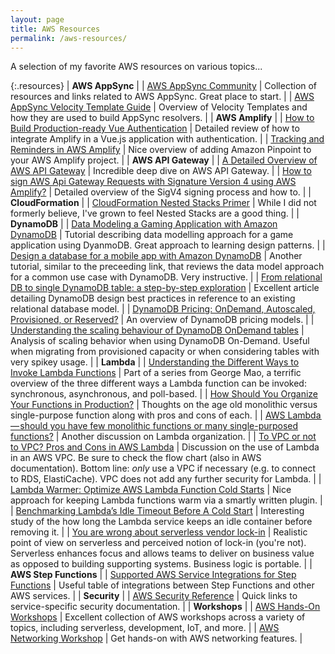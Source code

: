 ```yaml
---
layout: page
title: AWS Resources
permalink: /aws-resources/
---
```


A selection of my favorite AWS resources on various topics...

{:.resources}
| **AWS AppSync** |
| [AWS AppSync Community](https://github.com/aws/aws-appsync-community) | Collection of resources and links related to AWS AppSync. Great place to start. |
| [AWS AppSync Velocity Template Guide](https://medium.com/@gerard.sans/aws-appsync-velocity-templates-guide-55b9d2bff053) | Overview of Velocity Templates and how they are used to build AppSync resolvers. |
| **AWS Amplify** |
| [How to Build Production-ready Vue Authentication](https://dev.to/dabit3/how-to-build-production-ready-vue-authentication-23mk) | Detailed review of how to integrate Amplify in a Vue.js application with authentication. |
| [Tracking and Reminders in AWS Amplify](https://geromekevin.com/tracking-and-email-reminders-in-aws-amplify/) | Nice overview of adding Amazon Pinpoint to your AWS Amplify project. |
| **AWS API Gateway** |
| [A Detailed Overview of AWS API Gateway](https://www.alexdebrie.com/posts/api-gateway-elements/) | Incredible deep dive on AWS API Gateway. |
| [How to sign AWS Api Gateway Requests with Signature Version 4 using AWS Amplify?](https://jun711.github.io/aws/how-to-sign-api-gateway-requests-with-signature-version-4-using-aws-amplify/) | Detailed overview of the SigV4 signing process and how to. |
| **CloudFormation** |
| [CloudFormation Nested Stacks Primer](https://www.trek10.com/blog/cloudformation-nested-stacks-primer/) | While I did not formerly believe, I've grown to feel Nested Stacks are a good thing. |
| **DynamoDB** |
| [Data Modeling a Gaming Application with Amazon DynamoDB](https://aws.amazon.com/getting-started/projects/data-modeling-gaming-app-with-dynamodb/) | Tutorial describing data modelling approach for a game application using DyanmoDB. Great approach to learning design patterns. |
| [Design a database for a mobile app with Amazon DynamoDB](https://aws.amazon.com/getting-started/projects/design-a-database-for-a-mobile-app-with-dynamodb/) | Another tutorial, similar to the preceeding link, that reviews the data model approach for a common use case with DynamoDB. Very instructive. |
| [From relational DB to single DynamoDB table: a step-by-step exploration](https://www.trek10.com/blog/dynamodb-single-table-relational-modeling/) | Excellent article detailing DynamoDB design best practices in reference to an existing relational database model. |
| [DynamoDB Pricing: OnDemand, Autoscaled, Provisioned, or Reserved?](https://www.trek10.com/blog/findev-dynamodb-pricing-analysis/) | An overview of DynamoDB pricing models. |
| [Understanding the scaling behaviour of DynamoDB OnDemand tables](https://theburningmonk.com/2019/03/understanding-the-scaling-behaviour-of-dynamodb-ondemand-tables/) | Analysis of scaling behavior when using DynamoDB On-Demand. Useful when migrating from provisioned capacity or when considering tables with very spikey usage. |
| **Lambda** |
| [Understanding the Different Ways to Invoke Lambda Functions](https://aws.amazon.com/blogs/architecture/understanding-the-different-ways-to-invoke-lambda-functions/) | Part of a series from George Mao, a terrific overview of the three different ways a Lambda function can be invoked: synchronous, asynchronous, and poll-based. |
| [How Should You Organize Your Functions in Production?](https://epsagon.com/blog/how-should-you-organize-your-functions-in-roduction/) | Thoughts on the age old monolithic versus single-purpose function along with pros and cons of each. |
| [AWS Lambda — should you have few monolithic functions or many single-purposed functions?](https://hackernoon.com/aws-lambda-should-you-have-few-monolithic-functions-or-many-single-purposed-functions-8c3872d4338f) | Another discussion on Lambda organization. |
| [To VPC or not to VPC? Pros and Cons in AWS Lambda](https://lumigo.io/blog/to-vpc-or-not-to-vpc-in-aws-lambda/) | Discussion on the use of Lambda in an AWS VPC. Be sure to check the flow chart (also in AWS documentation). Bottom line: *only* use a VPC if necessary (e.g. to connect to RDS, ElastiCache). VPC does not add any further security for Lambda. |
| [Lambda Warmer: Optimize AWS Lambda Function Cold Starts](https://www.jeremydaly.com/lambda-warmer-optimize-aws-lambda-function-cold-starts/) | Nice approach for keeping Lambda functions warm via a smartly written plugin. |
| [Benchmarking Lambda’s Idle Timeout Before A Cold Start](https://kevinslin.com/aws/lambda_cold_start_idle/) | Interesting study of the how long the Lambda service keeps an idle container before removing it. |
| [You are wrong about serverless vendor lock-in](https://lumigo.io/blog/you-are-wrong-about-serverless-vendor-lock-in/) | Realistic point of view on serverless and perceived notion of lock-in (you're not). Serverless enhances focus and allows teams to deliver on business value as opposed to building supporting systems. Business logic is portable. |
| **AWS Step Functions** |
| [Supported AWS Service Integrations for Step Functions](https://docs.aws.amazon.com/step-functions/latest/dg/connect-supported-services.html) | Useful table of integrations between Step Functions and other AWS services. |
| **Security** |
| [AWS Security Reference](https://docs.aws.amazon.com/security/) | Quick links to service-specific security documentation. |
| **Workshops** |
| [AWS Hands-On Workshops](https://github.com/angelarw/aws-hands-on-workshops) | Excellent collection of AWS workshops across a variety of topics, including serverless, development, IoT, and more. |
| [AWS Networking Workshop](https://networking.aws.seibtribe.com) | Get hands-on with AWS networking features. |
